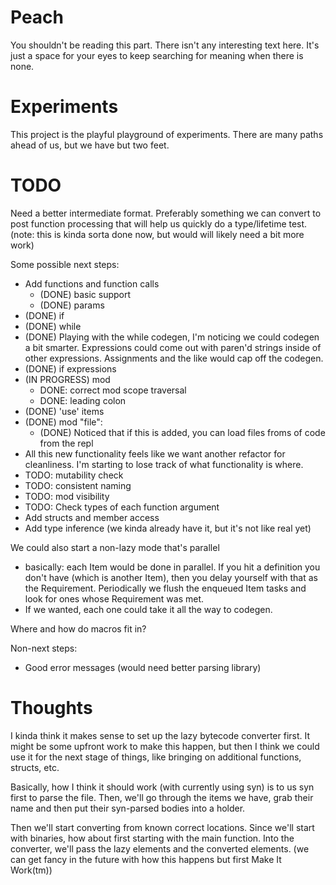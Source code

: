 # Peach

You shouldn't be reading this part.  There isn't any interesting text here.  It's just a space for your eyes to keep searching for meaning when there is none.

# Experiments

This project is the playful playground of experiments. There are many paths ahead of us, but we have but two feet.

# TODO

Need a better intermediate format.  Preferably something we can convert to post function processing that will help us quickly do a type/lifetime test. (note: this is kinda sorta done now, but would will likely need a bit more work)

Some possible next steps:

* Add functions and function calls
  * (DONE) basic support
  * (DONE) params
* (DONE) if
* (DONE) while
* (DONE) Playing with the while codegen, I'm noticing we could codegen a bit smarter.  Expressions could come out with paren'd strings inside of other expressions.  Assignments and the like would cap off the codegen.
* (DONE) if expressions
* (IN PROGRESS) mod
  * DONE: correct mod scope traversal
  * DONE: leading colon
* (DONE) 'use' items
* (DONE) mod "file":
  * (DONE) Noticed that if this is added, you can load files froms of code from the repl
* All this new functionality feels like we want another refactor for cleanliness.  I'm starting to lose track of what functionality is where.
* TODO: mutability check
* TODO: consistent naming
* TODO: mod visibility
* TODO: Check types of each function argument
* Add structs and member access
* Add type inference (we kinda already have it, but it's not like real yet)

We could also start a non-lazy mode that's parallel
  * basically: each Item would be done in parallel.  If you hit a definition you don't have (which is another Item), then
    you delay yourself with that as the Requirement.  Periodically we flush the enqueued Item tasks and look for ones whose
    Requirement was met.  
  * If we wanted, each one could take it all the way to codegen.

Where and how do macros fit in?




Non-next steps:

* Good error messages (would need better parsing library)




# Thoughts

I kinda think it makes sense to set up the lazy bytecode converter first.  It might be some upfront work to make this happen, but then I think we could use it for the next stage of things, like bringing 
on additional functions, structs, etc.

Basically, how I think it should work (with currently using syn) is to us syn first to parse the file.  Then, we'll go through the items we have, grab their name and then put their syn-parsed bodies into a holder.

Then we'll start converting from known correct locations.  Since we'll start with binaries, how about first starting with the main function.  Into the converter, we'll pass the lazy elements and the converted elements. (we can get fancy in the future with how this happens but first Make It Work(tm))
